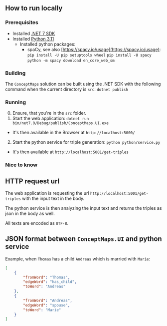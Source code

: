 ## How to run locally

### Prerequisites

* Installed [.NET 7 SDK](https://dotnet.microsoft.com/en-us/download/dotnet/7.0)
* Installed [Python 3.11](https://www.python.org/downloads/)
    * Installed python packages:
        * spaCy, see also [https://spacy.io/usage](https://spacy.io/usage):
            `pip install -U pip setuptools wheel`
            `pip install -U spacy`
            `python -m spacy download en_core_web_sm`

### Building

The ```ConceptMaps``` solution can be built using the .NET SDK with the following command when the current directory is `src`:
`dotnet publish`

### Running

0. Ensure, that you're in the `src` folder.
1. Start the web application: `dotnet run bin/net7.0/Debug/publish/ConceptMaps.UI.exe`
  * It's then available in the Browser at `http://localhost:5000/`
2. Start the python service for triple generation: `python python/service.py`
  * It's then available at `http://localhost:5001/get-triples`

### Nice to know

## HTTP request url

The web application is requesting the url `http://localhost:5001/get-triples` with the input text in the body.

The python service is then analyzing the input text and returns the triples as json in the body as well.

All texts are encoded as `UTF-8`.

## JSON format between ```ConceptMaps.UI``` and python service

Example, when `Thomas` has a child `Andreas` which is married with `Marie`:

```json
[
    {
        "fromWord": "Thomas",
        "edgeWord": "has_child",
        "toWord": "Andreas"
    },
    {
        "fromWord": "Andreas",
        "edgeWord": "spouse",
        "toWord": "Marie"
    }
]
```
